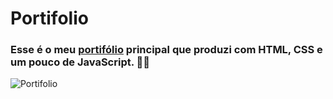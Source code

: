 # Portifolio 
<h3>Esse é o meu <a href="https://joaoenrique.github.io/">portifólio</a> principal que produzi com HTML, CSS e um pouco de JavaScript. 👨‍💻</h3>

![Portifolio](https://user-images.githubusercontent.com/87030375/137050730-ef44c268-58fc-4c54-b90e-b878a87513a3.png)
